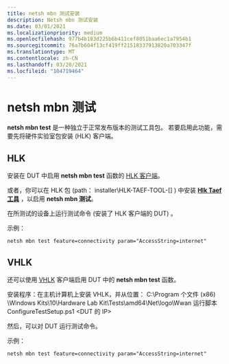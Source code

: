 ```yaml
---
title: netsh mbn 测试安装
description: Netsh mbn 测试安装
ms.date: 03/01/2021
ms.localizationpriority: medium
ms.openlocfilehash: 977b4b183d225b6b411cef8051baa6ec1a7954b1
ms.sourcegitcommit: 76a7b604f13cf419ff21518337913820a703347f
ms.translationtype: MT
ms.contentlocale: zh-CN
ms.lasthandoff: 03/20/2021
ms.locfileid: "104719464"
---
```

# <a name="netsh-mbn-test"></a>netsh mbn 测试
**netsh mbn test** 是一种独立于正常发布版本的测试工具包。
若要启用此功能，需要先将硬件实验室包安装 (HLK) 客户端。

## <a name="hlk"></a>HLK
安装在 DUT 中启用 **netsh mbn test** 函数的 [HLK 客户端](/windows-hardware/test/hlk/getstarted/step-2--install-client-on-the-test-system-s-)。

或者，你可以在 HLK 包 (path： installer\HLK-TAEF-TOOL-[] ) 中安装 [**Hlk Taef 工具**](../taef/index.md) ，以启用 **netsh mbn 测试**。

在所测试的设备上运行测试命令 (安装了 HLK 客户端的 DUT) 。

示例：
```
netsh mbn test feature=connectivity param="AccessString=internet"
```

## <a name="vhlk"></a>VHLK

还可以使用 [VHLK](/windows-hardware/test/hlk/getstarted/getstarted-vhlk) 客户端启用 DUT 中的 **netsh mbn test** 函数。

安装程序：在主机计算机上安装 VHLK，并从位置： C:\Program 个文件 (x86) \Windows Kits\10\Hardware Lab Kit\Tests\amd64\Net\logo\Wwan 运行脚本 ConfigureTestSetup.ps1 <DUT 的 IP>

然后，可以对 DUT 运行测试命令。 

示例：

```
netsh mbn test feature=connectivity param="AccessString=internet"
```